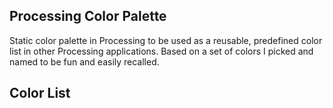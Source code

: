 ## Processing Color Palette
Static color palette in Processing to be used as a reusable, predefined color list in other Processing applications. Based on a set of colors I picked and named to be fun and easily recalled.

## Color List
